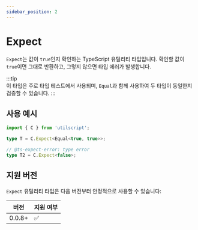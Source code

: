 ```yaml
---
sidebar_position: 2
---
```


# Expect

`Expect`는 값이 `true`인지 확인하는 TypeScript 유틸리티 타입입니다. 확인할 값이 `true`이면 그대로 반환하고, 그렇지 않으면 타입 에러가 발생합니다.

:::tip  
이 타입은 주로 타입 테스트에서 사용되며, `Equal`과 함께 사용하여 두 타입이 동일한지 검증할 수 있습니다.
:::

## 사용 예시

```ts
import { C } from 'utilscript';

type T = C.Expect<Equal<true, true>>;

// @ts-expect-error: type error
type T2 = C.Expect<false>;
```

## 지원 버전

`Expect` 유틸리티 타입은 다음 버전부터 안정적으로 사용할 수 있습니다:

| 버전   | 지원 여부 |
| ------ | --------- |
| 0.0.8+ | ✅        |
